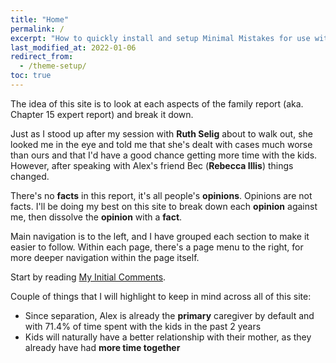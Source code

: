 ```yaml
---
title: "Home"
permalink: /
excerpt: "How to quickly install and setup Minimal Mistakes for use with GitHub Pages."
last_modified_at: 2022-01-06
redirect_from:
  - /theme-setup/
toc: true
---
```


[//]: # (margin:top right bottom left)

The idea of this site is to look at each aspects of the family report (aka. Chapter 15 expert report) and break it down. 

Just as I stood up after my session with **Ruth Selig** about to walk out, she looked me in the eye and told me that she's dealt with cases much worse than ours and that I'd have a good chance getting more time with the kids. However, after speaking with Alex's friend Bec (**Rebecca Illis**) things changed. 

There's no **facts** in this report, it's all people's **opinions**. Opinions are not facts. I'll be doing my best on this site to break down each **opinion** against me, then dissolve the **opinion** with a **fact**. 

Main navigation is to the left, and I have grouped each section to make it easier to follow. Within each page, there's a page menu to the right, for more deeper navigation within the page itself. 

Start by reading [My Initial Comments](/marcseparation/my_initial_comments/). 

Couple of things that I will highlight to keep in mind across all of this site:

- Since separation, Alex is already the **primary** caregiver by default and with 71.4% of time spent with the kids in the past 2 years
- Kids will naturally have a better relationship with their mother, as they already have had **more time together**